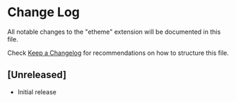 # Change Log

All notable changes to the "etheme" extension will be documented in this file.

Check [Keep a Changelog](http://keepachangelog.com/) for recommendations on how to structure this file.

## [Unreleased]

- Initial release
